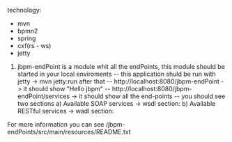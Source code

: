 technology:
* mvn
* bpmn2
* spring
* cxf(rs - ws)
* jetty


1) jbpm-endPoint is a module whit all the endPoints, this module should be started in your local enviroments
	-- this application shuld be run with jetty -> mvn jetty:run after that
		-- http://localhost:8080/jbpm-endPoint -> it should show "Hello jbpm"
		-- http://localhost:8080/jbpm-endPoint/services -> it should show all the end-points
			-- you should see two sections
				a) Available SOAP services -> wsdl section:
				b) Available RESTful services -> wadl section:

For more information you can see /jbpm-endPoints/src/main/resources/README.txt
